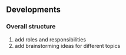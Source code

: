 ## Developments

### Overall structure

1. add roles and responsibilities
2. add brainstorming ideas for different topics
